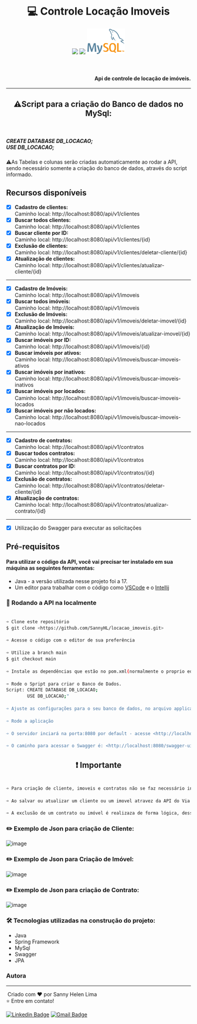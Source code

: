 
<h1 align="center">💻 Controle Locação Imoveis</h1>

<div align="center"><img src="https://cdn.jsdelivr.net/gh/devicons/devicon/icons/java/java-original-wordmark.svg" height="70px"/>
<img src="https://cdn.jsdelivr.net/gh/devicons/devicon/icons/spring/spring-original.svg" height="70px"/>
<img src="https://raw.githubusercontent.com/docker-library/docs/c408469abbac35ad1e4a50a6618836420eb9502e/mysql/logo.png" height="70px"/></div>
<br>
<br>
<h4 align="right">Api de controle de locação de imóveis.</h4>

---------------------------------

<h2 align="center">⚠️Script para a criação do Banco de dados no MySql:</h2> 
<br>
<h5>CREATE DATABASE DB_LOCACAO; <br> USE DB_LOCACAO;</h5>
⚠️As Tabelas e colunas serão criadas automaticamente ao rodar a API, sendo necessário somente a criação do banco de dados, através do script informado.

<br>
<h2>Recursos disponíveis</h2>

- [x] **Cadastro de clientes:**
<br>Caminho local: http://localhost:8080/api/v1/clientes
- [X] **Buscar todos clientes:**
<br>Caminho local: http://localhost:8080/api/v1/clientes
- [X] **Buscar cliente por ID:**
<br>Caminho local: http://localhost:8080/api/v1/clientes/{id}
- [x] **Exclusão de clientes:**
<br>Caminho local: http://localhost:8080/api/v1/clientes/deletar-cliente/{id}
- [X] **Atualização de clientes:**
<br>Caminho local: http://localhost:8080/api/v1/clientes/atualizar-cliente/{id}
-----------------------------
- [x] **Cadastro de Imóveis:**
<br>Caminho local: http://localhost:8080/api/v1/imoveis
- [X] **Buscar todos imóveis:**
<br>Caminho local: http://localhost:8080/api/v1/imoveis
- [x] **Exclusão de Imóveis:**
<br>Caminho local: http://localhost:8080/api/v1/imoveis/deletar-imovel/{id}
- [X] **Atualização de Imóveis:**
<br>Caminho local: http://localhost:8080/api/v1/imoveis/atualizar-imovel/{id}
- [X] **Buscar imóveis por ID:**
<br>Caminho local: http://localhost:8080/api/v1/imoveis/{id}
- [X] **Buscar imóveis por ativos:**
<br>Caminho local: http://localhost:8080/api/v1/imoveis/buscar-imoveis-ativos
- [X] **Buscar imóveis por inativos:**
<br>Caminho local: http://localhost:8080/api/v1/imoveis/buscar-imoveis-inativos
- [X] **Buscar imóveis por locados:**
<br>Caminho local: http://localhost:8080/api/v1/imoveis/buscar-imoveis-locados
- [X] **Buscar imóveis por não locados:**
<br>Caminho local: http://localhost:8080/api/v1/imoveis/buscar-imoveis-nao-locados
------------------------------
- [x] **Cadastro de contratos:**
<br>Caminho local: http://localhost:8080/api/v1/contratos
- [X] **Buscar todos contratos:**
<br>Caminho local: http://localhost:8080/api/v1/contratos
- [X] **Buscar contratos por ID:**
<br>Caminho local: http://localhost:8080/api/v1/contratos/{id}
- [x] **Exclusão de contratos:**
<br>Caminho local: http://localhost:8080/api/v1/contratos/deletar-cliente/{id}
- [X] **Atualização de contratos:**
<br>Caminho local: http://localhost:8080/api/v1/contratos/atualizar-contrato/{id}
------------------------------
- [X] Utilização do Swagger para executar as solicitações

<h2>Pré-requisitos</h2>

#### Para utilizar o código da API, você vai precisar ter instalado em sua máquina as seguintes ferramentas:
- Java - a versão utilizada nesse projeto foi a 17.
- Um editor para trabalhar com o código como [VSCode](https://code.visualstudio.com/) e o [Intellij](https://www.jetbrains.com/idea/download)

### 🎲 Rodando a API na localmente

```bash

➩ Clone este repositório
$ git clone <https://github.com/SannyHL/locacao_imoveis.git>

➩ Acesse o código com o editor de sua preferência

➩ Utilize a branch main
$ git checkout main

➩ Instale as dependências que estão no pom.xml(normalmente o proprio editor instala as dependências)

➩ Rode o Spript para criar o Banco de Dados. 
Script: CREATE DATABASE DB_LOCACAO; 
        USE DB_LOCACAO;"

➩ Ajuste as configurações para o seu banco de dados, no arquivo application.properties que se encontra dentro da pasta resource. 

➩ Rode a aplicação

➩ O servidor inciará na porta:8080 por default - acesse <http://localhost:8080>

➩ O caminho para acessar o Swagger é: <http://localhost:8080/swagger-ui/index.html#/>

```

<h2 align="center">❗ Importante<br></h2>

```bash

➩ Para criação de cliente, imoveis e contratos não se faz necessário informar o ID pois ele será gerado automaticamente.

➩ Ao salvar ou atualizar um cliente ou um imovel atravez da API do Via Cep o endereço é salvo automaticamente, sendo necessário informar somente o cep e o numero da moradia.

➩ A exclusão de um contrato ou imóvel é realizaza de forma lógica, dessa forma seu registro permanece no banco de dados. Mas o cliente é deletado de forma definitiva.

```

<h3>✏️ Exemplo de Json para criação de Cliente:<br></h3>

![image](https://user-images.githubusercontent.com/104280692/213899057-770d4a27-417f-4ccb-94d2-1c7c66905e2a.png)

<h3>✏️ Exemplo de Json para Criação de Imóvel:<br></h3>

![image](https://user-images.githubusercontent.com/104280692/213899141-154d563c-753d-4b06-af44-7c8de996d64a.png)

<h3>✏️ Exemplo de Json para criação de Contrato:<br></h3>

![image](https://user-images.githubusercontent.com/104280692/213899132-5ab8b87d-ab2a-4855-84e2-0a3386d36841.png)



### 🛠 Tecnologias utilizadas na construção do projeto:

- Java
- Spring Framework
- MySql
- Swagger
- JPA


### Autora
---

<img src="https://user-images.githubusercontent.com/104280692/194205159-83b3bca2-3f59-40cd-b909-9bb0b8e40825.png" width="250px;" alt=""/>
Criado com ❤️ por Sanny Helen Lima <br>
⭐ Entre em contato!
<br>


[![Linkedin Badge](https://img.shields.io/badge/-SannyHL-blue?style=flat-square&logo=Linkedin&logoColor=white&link=https://www.linkedin.com/in/sannyhelenlima/)](https://www.linkedin.com/in/sannyhelenlima) 
[![Gmail Badge](https://img.shields.io/badge/-sannyhelenlima@gmail.com-c14438?style=flat-square&logo=Gmail&logoColor=white&link=mailto:sannyhelenlima@gmail.com)](mailto:sannyhelenlima@gmail.com)
